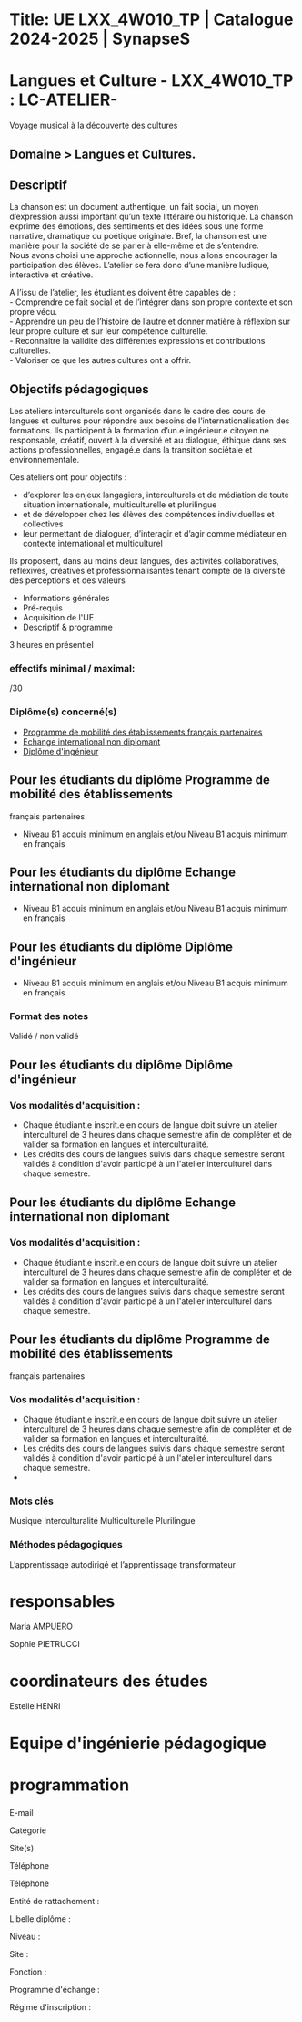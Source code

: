 # Title: UE LXX_4W010_TP | Catalogue 2024-2025 | SynapseS

#  [ ](/catalogue/2024-2025) Langues et Culture \- LXX_4W010_TP : LC-ATELIER-
Voyage musical à la découverte des cultures

## Domaine > Langues et Cultures.

## Descriptif

La chanson est un document authentique, un fait social, un moyen d’expression
aussi important qu’un texte littéraire ou historique. La chanson exprime des
émotions, des sentiments et des idées sous une forme narrative, dramatique ou
poétique originale. Bref, la chanson est une manière pour la société de se
parler à elle-même et de s’entendre.  
Nous avons choisi une approche actionnelle, nous allons encourager la
participation des élèves. L’atelier se fera donc d’une manière ludique,
interactive et créative.

A l’issu de l’atelier, les étudiant.es doivent être capables de :  
\- Comprendre ce fait social et de l’intégrer dans son propre contexte et son
propre vécu.  
\- Apprendre un peu de l’histoire de l’autre et donner matière à réflexion sur
leur propre culture et sur leur compétence culturelle.  
\- Reconnaitre la validité des différentes expressions et contributions
culturelles.  
\- Valoriser ce que les autres cultures ont a offrir.

## Objectifs pédagogiques

Les ateliers interculturels sont organisés dans le cadre des cours de langues
et cultures pour répondre aux besoins de l’internationalisation des
formations. Ils participent à la formation d’un.e ingénieur.e citoyen.ne
responsable, créatif, ouvert à la diversité et au dialogue, éthique dans ses
actions professionnelles, engagé.e dans la transition sociétale et
environnementale.

Ces ateliers ont pour objectifs :

  * d’explorer les enjeux langagiers, interculturels et de médiation de toute situation internationale, multiculturelle et plurilingue
  * et de développer chez les élèves des compétences individuelles et collectives
  * leur permettant de dialoguer, d’interagir et d’agir comme médiateur en contexte international et multiculturel

Ils proposent, dans au moins deux langues, des activités collaboratives,
réflexives, créatives et professionnalisantes tenant compte de la diversité
des perceptions et des valeurs

  * Informations générales
  * Pré-requis
  * Acquisition de l'UE
  * Descriptif & programme

3 heures en présentiel

### effectifs minimal / maximal:

/30

### Diplôme(s) concerné(s)

  * [Programme de mobilité des établissements français partenaires](/catalogue/2024-2025/diplome/2063/PEF-programme-de-mobilite-des-etablissements-francais-partenaires)
  * [Echange international non diplomant](/catalogue/2024-2025/diplome/1/PEI-echange-international-non-diplomant)
  * [Diplôme d'ingénieur](/catalogue/2024-2025/diplome/4/ING-diplome-d-ingenieur)

## Pour les étudiants du diplôme Programme de mobilité des établissements
français partenaires

  * Niveau B1 acquis minimum en anglais et/ou Niveau B1 acquis minimum en français

## Pour les étudiants du diplôme Echange international non diplomant

  * Niveau B1 acquis minimum en anglais et/ou Niveau B1 acquis minimum en français

## Pour les étudiants du diplôme Diplôme d'ingénieur

  * Niveau B1 acquis minimum en anglais et/ou Niveau B1 acquis minimum en français

### Format des notes

Validé / non validé

## Pour les étudiants du diplôme Diplôme d'ingénieur

### Vos modalités d'acquisition :

  * Chaque étudiant.e inscrit.e en cours de langue doit suivre un atelier interculturel de 3 heures dans chaque semestre afin de compléter et de valider sa formation en langues et interculturalité. 
  * Les crédits des cours de langues suivis dans chaque semestre seront validés à condition d'avoir participé à un l'atelier interculturel dans chaque semestre.

## Pour les étudiants du diplôme Echange international non diplomant

### Vos modalités d'acquisition :

  * Chaque étudiant.e inscrit.e en cours de langue doit suivre un atelier interculturel de 3 heures dans chaque semestre afin de compléter et de valider sa formation en langues et interculturalité. 
  * Les crédits des cours de langues suivis dans chaque semestre seront validés à condition d'avoir participé à un l'atelier interculturel dans chaque semestre.

## Pour les étudiants du diplôme Programme de mobilité des établissements
français partenaires

### Vos modalités d'acquisition :

  * Chaque étudiant.e inscrit.e en cours de langue doit suivre un atelier interculturel de 3 heures dans chaque semestre afin de compléter et de valider sa formation en langues et interculturalité. 
  * Les crédits des cours de langues suivis dans chaque semestre seront validés à condition d'avoir participé à un l'atelier interculturel dans chaque semestre.
  * 

### Mots clés

Musique Interculturalité Multiculturelle Plurilingue

### Méthodes pédagogiques

L’apprentissage autodirigé et l’apprentissage transformateur

# responsables

Maria AMPUERO

Sophie PIETRUCCI

# coordinateurs des études

Estelle HENRI

# Equipe d'ingénierie pédagogique

# programmation

###

E-mail

Catégorie

Site(s)

Téléphone

Téléphone

Entité de rattachement :

Libelle diplôme :

Niveau :

Site :

Fonction :

Programme d'échange :

Régime d'inscription :

